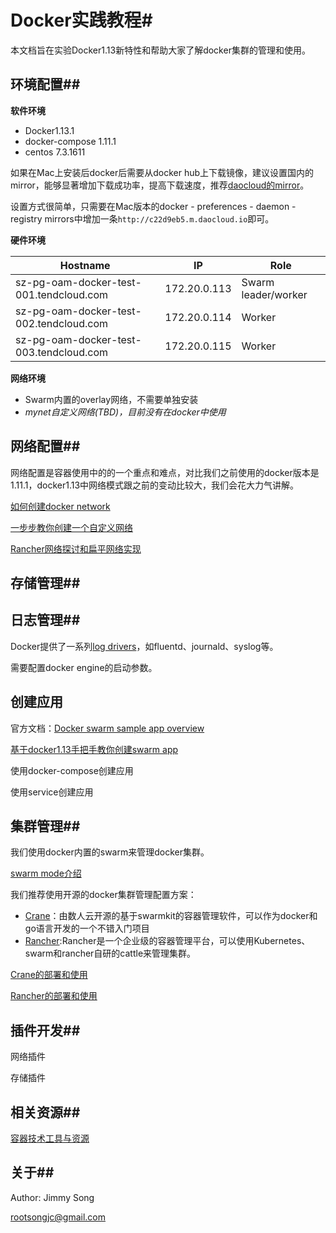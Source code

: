 # Docker实践教程#

本文档旨在实验Docker1.13新特性和帮助大家了解docker集群的管理和使用。

## 环境配置##

**软件环境**

- Docker1.13.1
- docker-compose 1.11.1
- centos 7.3.1611

如果在Mac上安装后docker后需要从docker hub上下载镜像，建议设置国内的mirror，能够显著增加下载成功率，提高下载速度，推荐[daocloud的mirror](https://www.daocloud.io/mirror#accelerator-doc)。

设置方式很简单，只需要在Mac版本的docker - preferences - daemon - registry mirrors中增加一条``http://c22d9eb5.m.daocloud.io``即可。

**硬件环境**

| Hostname                                | IP           | Role                |
| --------------------------------------- | ------------ | ------------------- |
| sz-pg-oam-docker-test-001.tendcloud.com | 172.20.0.113 | Swarm leader/worker |
| sz-pg-oam-docker-test-002.tendcloud.com | 172.20.0.114 | Worker              |
| sz-pg-oam-docker-test-003.tendcloud.com | 172.20.0.115 | Worker              |

**网络环境**

- Swarm内置的overlay网络，不需要单独安装
- *mynet自定义网络(TBD)，目前没有在docker中使用*

## 网络配置##

网络配置是容器使用中的的一个重点和难点，对比我们之前使用的docker版本是1.11.1，docker1.13中网络模式跟之前的变动比较大，我们会花大力气讲解。

[如何创建docker network](docs/create_network.md)

[一步步教你创建一个自定义网络](docs/create_network_step_by_step.md)

[Rancher网络探讨和扁平网络实现](docs/rancher_network.md)

## 存储管理##

## 日志管理##

Docker提供了一系列[log drivers](https://docs.docker.com/engine/admin/logging/overview/)，如fluentd、journald、syslog等。

需要配置docker engine的启动参数。

## 创建应用

官方文档：[Docker swarm sample app overview](https://docs.docker.com/engine/getstarted-voting-app/)

[基于docker1.13手把手教你创建swarm app](docs/create_swarm_app.md)

使用docker-compose创建应用

使用service创建应用

## 集群管理##

我们使用docker内置的swarm来管理docker集群。

[swarm mode介绍](docs/swarm_mode.md)

我们推荐使用开源的docker集群管理配置方案：

- [Crane](https://github.com/Dataman-Cloud/crane)：由数人云开源的基于swarmkit的容器管理软件，可以作为docker和go语言开发的一个不错入门项目
- [Rancher](https://github.com/rancher/rancher):Rancher是一个企业级的容器管理平台，可以使用Kubernetes、swarm和rancher自研的cattle来管理集群。

[Crane的部署和使用](docs/crane_usage.md)

[Rancher的部署和使用](docs/rancher_usage.md)

## 插件开发##

网络插件

存储插件

## 相关资源##

[容器技术工具与资源](docs/tech_resource.md)

## 关于##

Author: Jimmy Song 

rootsongjc@gmail.com